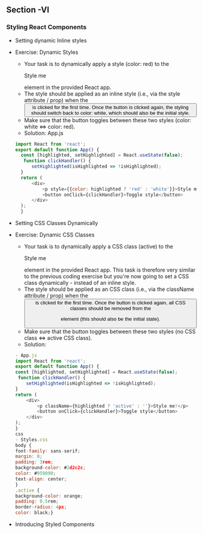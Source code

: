 <!-- @format -->

## Section -VI

### Styling React Components

- Setting dynamic Inline styles

- Exercise: Dynamic Styles
  - Your task is to dynamically apply a style (color: red) to the <p>Style me</p> element in the provided React app.
  - The style should be applied as an inline style (i.e., via the style attribute / prop) when the <button> is clicked for the first time. Once the button is clicked again, the styling should switch back to color: white, which should also be the initial style.
  - Make sure that the button toggles between these two styles (color: white <=> color: red).
  - Solution: App.js
  ```JavaScript
  import React from 'react';
  export default function App() {
    const [highlighted, setHighlighted] = React.useState(false);
     function clickHandler() {
        setHighlighted(isHighlighted => !isHighlighted);
    }
    return (
        <div>
            <p style={{color: highlighted ? 'red' : 'white'}}>Style me!</p>
            <button onClick={clickHandler}>Toggle style</button>
        </div>
    );
    }
  ```
- Setting CSS Classes Dynamically

- Exercise: Dynamic CSS Classes

  - Your task is to dynamically apply a CSS class (active) to the <p>Style me</p> element in the provided React app. This task is therefore very similar to the previous coding exercise but you're now going to set a CSS class dynamically - instead of an inline style.
  - The style should be applied as an CSS class (i.e., via the className attribute / prop) when the <button> is clicked for the first time. Once the button is clicked again, all CSS classes should be removed from the <p> element (this should also be the initial state).
  - Make sure that the button toggles between these two styles (no CSS class <=> active CSS class).
  - Solution:

  ```javascript
  - App.js
  import React from 'react';
  export default function App() {
  const [highlighted, setHighlighted] = React.useState(false);
   function clickHandler() {
      setHighlighted(isHighlighted => !isHighlighted);
  }
  return (
      <div>
          <p className={highlighted ? 'active' : ''}>Style me!</p>
          <button onClick={clickHandler}>Toggle style</button>
      </div>
  );
  }
  css
  - Styles.css
  body {
  font-family: sans-serif;
  margin: 0;
  padding: 3rem;
  background-color: #2d2c2c;
  color: #959090;
  text-align: center;
  }
  .active {
  background-color: orange;
  padding: 0.5rem;
  border-radius: 4px;
  color: black;}
  ```

- Introducing Styled Components
